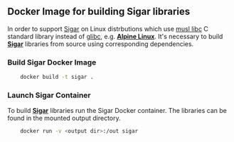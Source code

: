 
## Docker Image for building Sigar libraries

In order to support [Sigar][1] on Linux distrbutions which use [musl libc][2]
C standard library instead of [glibc][3], e.g. [**Alpine Linux**][4]. It's
necessary to build [**Sigar**][1] libraries from source using corresponding
dependencies.

### Build Sigar Docker Image

```sh
    docker build -t sigar .
```

### Launch Sigar Container

To build [**Sigar**][1] libraries run the Sigar Docker container. The libraries
can be found in the mounted output directory.

```sh
    docker run -v <output dir>:/out sigar
```

[1]: https://github.com/hyperic/sigar
[2]: http://www.musl-libc.org/
[3]: https://www.gnu.org/software/libc/
[4]: http://www.alpinelinux.org/
